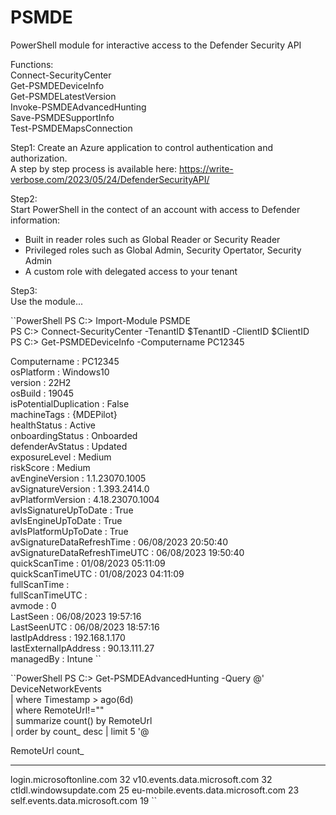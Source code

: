 # PSMDE
PowerShell module for interactive access to the Defender Security API

Functions:  
Connect-SecurityCenter  
Get-PSMDEDeviceInfo  
Get-PSMDELatestVersion  
Invoke-PSMDEAdvancedHunting  
Save-PSMDESupportInfo  
Test-PSMDEMapsConnection  

Step1: 
Create an Azure application to control authentication and authorization.  
A step by step process is available here: https://write-verbose.com/2023/05/24/DefenderSecurityAPI/  

Step2:  
Start PowerShell in the contect of an account with access to Defender information:
- Built in reader roles such as Global Reader or Security Reader
- Privileged roles such as Global Admin, Security Opertator, Security Admin
- A custom role with delegated access to your tenant

Step3:  
Use the module...  

``PowerShell
PS C:\> Import-Module PSMDE  
PS C:\> Connect-SecurityCenter -TenantID $TenantID -ClientID $ClientID  
PS C:\> Get-PSMDEDeviceInfo -Computername PC12345  

Computername                  : PC12345  
osPlatform                    : Windows10  
version                       : 22H2  
osBuild                       : 19045  
isPotentialDuplication        : False  
machineTags                   : {MDEPilot}  
healthStatus                  : Active  
onboardingStatus              : Onboarded  
defenderAvStatus              : Updated  
exposureLevel                 : Medium  
riskScore                     : Medium  
avEngineVersion               : 1.1.23070.1005  
avSignatureVersion            : 1.393.2414.0  
avPlatformVersion             : 4.18.23070.1004  
avIsSignatureUpToDate         : True  
avIsEngineUpToDate            : True  
avIsPlatformUpToDate          : True  
avSignatureDataRefreshTime    : 06/08/2023 20:50:40  
avSignatureDataRefreshTimeUTC : 06/08/2023 19:50:40  
quickScanTime                 : 01/08/2023 05:11:09  
quickScanTimeUTC              : 01/08/2023 04:11:09  
fullScanTime                  :  
fullScanTimeUTC               :  
avmode                        : 0  
LastSeen                      : 06/08/2023 19:57:16  
LastSeenUTC                   : 06/08/2023 18:57:16  
lastIpAddress                 : 192.168.1.170  
lastExternalIpAddress         : 90.13.111.27  
managedBy                     : Intune
``

``PowerShell
PS C:\> Get-PSMDEAdvancedHunting -Query @'  
DeviceNetworkEvents  
| where Timestamp > ago(6d)  
| where RemoteUrl!=""  
| summarize count() by RemoteUrl  
| order by count_ desc
| limit 5
'@

 RemoteUrl                           count_
---------                           ------
login.microsoftonline.com               32
v10.events.data.microsoft.com           32
ctldl.windowsupdate.com                 25
eu-mobile.events.data.microsoft.com     23
self.events.data.microsoft.com          19
``

